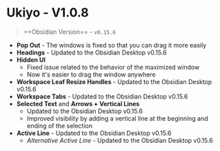 # Ukiyo - V1.0.8

> ==Obsidian Version== - `v0.15.6`

 - **Pop Out** - The windows is fixed so that you can drag it more easily
- **Headings** - Updated to the Obsidian Desktop v0.15.6
- **Hidden UI**
	- Fixed issue related to the behavior of the maximized window
	- Now it's easier to drag the window anywhere
- **Workspace Leaf Resize Handles** - Updated to the Obsidian Desktop v0.15.6
- **Workspace Tabs** - Updated to the Obsidian Desktop v0.15.6
- **Selected Text** and **Arrows + Vertical Lines**
	- Updated to the Obsidian Desktop v0.15.6
	- Improved visibility by adding a vertical line at the beginning and ending of the selection
- **Active Line** - Updated to the Obsidian Desktop v0.15.6
	- *Alternative Active Line* - Updated to the Obsidian Desktop v0.15.6